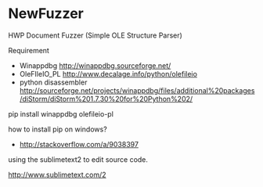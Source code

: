 NewFuzzer
=========

HWP Document Fuzzer (Simple OLE Structure Parser)

Requirement
- Winappdbg http://winappdbg.sourceforge.net/
- OleFIleIO_PL http://www.decalage.info/python/olefileio
- python disassembler http://sourceforge.net/projects/winappdbg/files/additional%20packages/diStorm/diStorm%201.7.30%20for%20Python%202/

pip install winappdbg olefileio-pl

how to install pip on windows?
- http://stackoverflow.com/a/9038397

using the sublimetext2 to edit source code.

http://www.sublimetext.com/2
